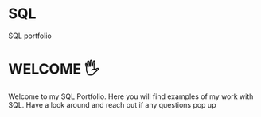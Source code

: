 # SQL
SQL portfolio
# WELCOME 🖐️
Welcome to my SQL Portfolio. Here you will find examples of my work with SQL. Have a look around and reach out if any questions pop up 
